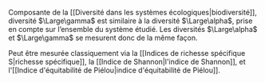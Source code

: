 Composante de la [[Diversité dans les systèmes écologiques|biodiversité]], diversité $\Large\gamma$ est similaire à la diversité $\Large\alpha$, prise en
compte sur l’ensemble du système étudié. Les diversités $\Large\alpha$ et $\Large\gamma$ se mesurent donc de la même façon.


Peut être mesurée classiquement via la [[Indices de richesse spécifique S|richesse spécifique]], la [[Indice de Shannon|l'indice de Shannon]], et l'[[Indice d'équitabilité de Piélou|indice d'équitabilité de Piélou]].
